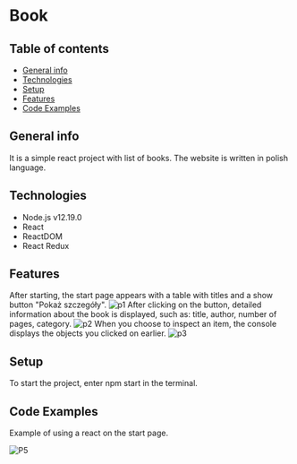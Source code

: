 # Book
## Table of contents
* [General info](#general-info)
* [Technologies](#technologies)
* [Setup](#setup)
* [Features](#features)
* [Code Examples](#code-examples)
## General info
It is a simple react project with list of books. 
The website is written in polish language.
## Technologies
* Node.js v12.19.0
* React
* ReactDOM
* React Redux
## Features
After starting, the start page appears with a table with titles and a show button "Pokaż szczegóły". 
![p1](https://scontent-waw1-1.xx.fbcdn.net/v/t1.15752-9/138690818_125574929393011_6965618060006029354_n.png?_nc_cat=106&ccb=2&_nc_sid=ae9488&_nc_ohc=rEYRlx1LaAIAX89eOg3&_nc_ht=scontent-waw1-1.xx&oh=ade98155178640bd1b958bba19c7f05f&oe=60266953)
After clicking on the button, detailed information about the book is displayed, such as: title, author, number of pages, category.
![p2](https://scontent-waw1-1.xx.fbcdn.net/v/t1.15752-9/138200192_392401075381482_1801590836388602124_n.png?_nc_cat=103&ccb=2&_nc_sid=ae9488&_nc_ohc=LzgtVPFWx4IAX_mluwB&_nc_ht=scontent-waw1-1.xx&oh=9603d7ea49244814dede20a9b9793b05&oe=6023B78D)
When you choose to inspect an item, the console displays the objects you clicked on earlier.
![p3](https://scontent-waw1-1.xx.fbcdn.net/v/t1.15752-9/138248666_409806196949753_5928117781895396529_n.png?_nc_cat=102&ccb=2&_nc_sid=ae9488&_nc_ohc=TD3ErGGyU-0AX-Xr8P6&_nc_oc=AQnPAMOU_BUkaxZCzyVx772E-5D-nC02-HSrHMszSRh5a-ZEV4Ewe0mRCcFkZm-2vII&_nc_ht=scontent-waw1-1.xx&oh=0f2c4eb4c524f31e53f9eefe6ea8e74b&oe=60257073)
## Setup
To start the project, enter npm start in the terminal.
## Code Examples
Example of using a react on the start page.

![P5](https://scontent-waw1-1.xx.fbcdn.net/v/t1.15752-9/138462545_137200274880402_4953626045942318597_n.png?_nc_cat=100&ccb=2&_nc_sid=ae9488&_nc_ohc=K4X_rF7ttg0AX80_b1a&_nc_ht=scontent-waw1-1.xx&oh=913bae76ba9ad2c2d6b06cbbe3a7f14e&oe=60263B74)
